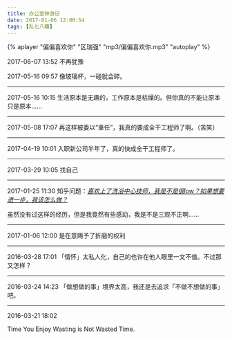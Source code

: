 ```yaml
---
title: 办公室神游记
date: 2017-01-06 12:00:54
tags: [乱七八糟]
---
```


{% aplayer "偏偏喜欢你" "区瑞强" "mp3/偏偏喜欢你.mp3" "autoplay" %}

2017-06-07 13:52
不再犹豫

2017-05-16 09:57
像玻璃杯，一碰就会碎。

-----

2017-05-16 10:15
生活原本是无趣的，工作原本是枯燥的。但你真的不能让原本只是原本......

-----

2017-05-08 17:07
再这样被委以“重任”，我真的要成全干工程师了啊。（苦笑）

-----

2017-04-19 10:01
入职新公司半年了，真的快成全干工程师了。

-----

2017-03-29 10:05
找自己

-----

2017-01-25 11:30
知乎问题：*[喜欢上了洗浴中心技师，我是不是很low？如果想要进一步，我该怎么做？](https://www.zhihu.com/question/24134400/answer/39778765)*

虽然没有过这样的经历，但是我竟然有些感动，我是不是三观不正啊......

-----

2017-01-06 12:00
是在意赐予了折磨的权利

-----

2016-03-28 17:01
「情怀」太私人化，自己的也许在他人眼里一文不值。不过那又怎样？

------
2016-03-24 14:23
「做想做的事」境界太高，我还是去追求「不做不想做的事」吧。

------

2016-03-21 18:02

Time You Enjoy Wasting is Not Wasted Time.



